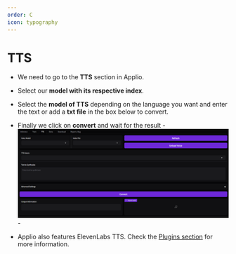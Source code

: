 ```yaml
---
order: C
icon: typography
---
```


# TTS

- We need to go to the **TTS** section in Applio.

- Select our **model with its respective index**.

- Select the **model of TTS** depending on the language you want and enter the text or add a **txt file** in the box below to convert.

- Finally we click on **convert** and wait for the result
-![](/assets/TTS.png)-

- Applio also features ElevenLabs TTS. Check the [Plugins section](/get-started\plugins.md) for more information.